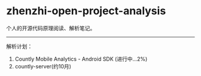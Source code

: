 # zhenzhi-open-project-analysis
个人的开源代码原理阅读、解析笔记。

-----------
解析计划：

1. Countly Mobile Analytics - Android SDK (进行中...2%)
2. countly-server(约10月)
